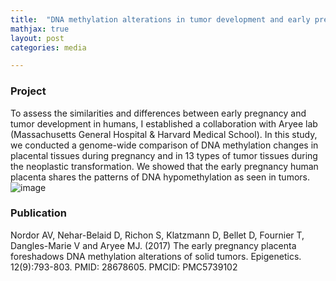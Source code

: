 ```yaml
---
title:  "DNA methylation alterations in tumor development and early pregnancy"
mathjax: true
layout: post
categories: media

---
```


### Project 
To assess the similarities and differences between early pregnancy and tumor development in humans, I established a collaboration with Aryee lab (Massachusetts General Hospital & Harvard Medical School). 
In this study, we conducted a genome-wide comparison of DNA methylation changes in placental tissues during pregnancy and in 13 types of tumor tissues during the neoplastic transformation. We showed that the early pregnancy human placenta shares the patterns of DNA hypomethylation as seen in tumors.![image](https://user-images.githubusercontent.com/22060632/147292284-7370f065-0dcb-452b-96fa-e21564ff8da4.png)

### Publication
Nordor AV, Nehar-Belaid D, Richon S, Klatzmann D, Bellet D, Fournier T, Dangles-Marie V and Aryee MJ. (2017) The early pregnancy placenta foreshadows DNA methylation alterations of solid tumors. Epigenetics. 12(9):793-803. PMID: 28678605. PMCID: PMC5739102
